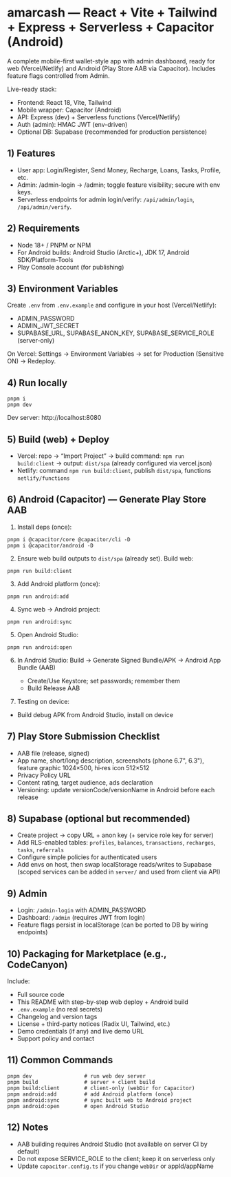 # amarcash — React + Vite + Tailwind + Express + Serverless + Capacitor (Android)

A complete mobile-first wallet-style app with admin dashboard, ready for web (Vercel/Netlify) and Android (Play Store AAB via Capacitor). Includes feature flags controlled from Admin.

Live-ready stack:
- Frontend: React 18, Vite, Tailwind
- Mobile wrapper: Capacitor (Android)
- API: Express (dev) + Serverless functions (Vercel/Netlify)
- Auth (admin): HMAC JWT (env-driven)
- Optional DB: Supabase (recommended for production persistence)

## 1) Features
- User app: Login/Register, Send Money, Recharge, Loans, Tasks, Profile, etc.
- Admin: /admin-login → /admin; toggle feature visibility; secure with env keys.
- Serverless endpoints for admin login/verify: `/api/admin/login`, `/api/admin/verify`.

## 2) Requirements
- Node 18+ / PNPM or NPM
- For Android builds: Android Studio (Arctic+), JDK 17, Android SDK/Platform-Tools
- Play Console account (for publishing)

## 3) Environment Variables
Create `.env` from `.env.example` and configure in your host (Vercel/Netlify):
- ADMIN_PASSWORD
- ADMIN_JWT_SECRET
- SUPABASE_URL, SUPABASE_ANON_KEY, SUPABASE_SERVICE_ROLE (server-only)

On Vercel: Settings → Environment Variables → set for Production (Sensitive ON) → Redeploy.

## 4) Run locally
```
pnpm i
pnpm dev
```
Dev server: http://localhost:8080

## 5) Build (web) + Deploy
- Vercel: repo → “Import Project” → build command: `npm run build:client` → output: `dist/spa` (already configured via vercel.json)
- Netlify: command `npm run build:client`, publish `dist/spa`, functions `netlify/functions`

## 6) Android (Capacitor) — Generate Play Store AAB
1) Install deps (once):
```
pnpm i @capacitor/core @capacitor/cli -D
pnpm i @capacitor/android -D
```
2) Ensure web build outputs to `dist/spa` (already set). Build web:
```
pnpm run build:client
```
3) Add Android platform (once):
```
pnpm run android:add
```
4) Sync web -> Android project:
```
pnpm run android:sync
```
5) Open Android Studio:
```
pnpm run android:open
```
6) In Android Studio: Build → Generate Signed Bundle/APK → Android App Bundle (AAB)
   - Create/Use Keystore; set passwords; remember them
   - Build Release AAB

7) Testing on device:
- Build debug APK from Android Studio, install on device

## 7) Play Store Submission Checklist
- AAB file (release, signed)
- App name, short/long description, screenshots (phone 6.7", 6.3"), feature graphic 1024×500, hi‑res icon 512×512
- Privacy Policy URL
- Content rating, target audience, ads declaration
- Versioning: update versionCode/versionName in Android before each release

## 8) Supabase (optional but recommended)
- Create project → copy URL + anon key (+ service role key for server)
- Add RLS-enabled tables: `profiles`, `balances`, `transactions`, `recharges`, `tasks`, `referrals`
- Configure simple policies for authenticated users
- Add envs on host, then swap localStorage reads/writes to Supabase (scoped services can be added in `server/` and used from client via API)

## 9) Admin
- Login: `/admin-login` with ADMIN_PASSWORD
- Dashboard: `/admin` (requires JWT from login)
- Feature flags persist in localStorage (can be ported to DB by wiring endpoints)

## 10) Packaging for Marketplace (e.g., CodeCanyon)
Include:
- Full source code
- This README with step-by-step web deploy + Android build
- `.env.example` (no real secrets)
- Changelog and version tags
- License + third-party notices (Radix UI, Tailwind, etc.)
- Demo credentials (if any) and live demo URL
- Support policy and contact

## 11) Common Commands
```
pnpm dev                 # run web dev server
pnpm build               # server + client build
pnpm build:client        # client-only (webDir for Capacitor)
pnpm android:add         # add Android platform (once)
pnpm android:sync        # sync built web to Android project
pnpm android:open        # open Android Studio
```

## 12) Notes
- AAB building requires Android Studio (not available on server CI by default)
- Do not expose SERVICE_ROLE to the client; keep it on serverless only
- Update `capacitor.config.ts` if you change `webDir` or appId/appName

